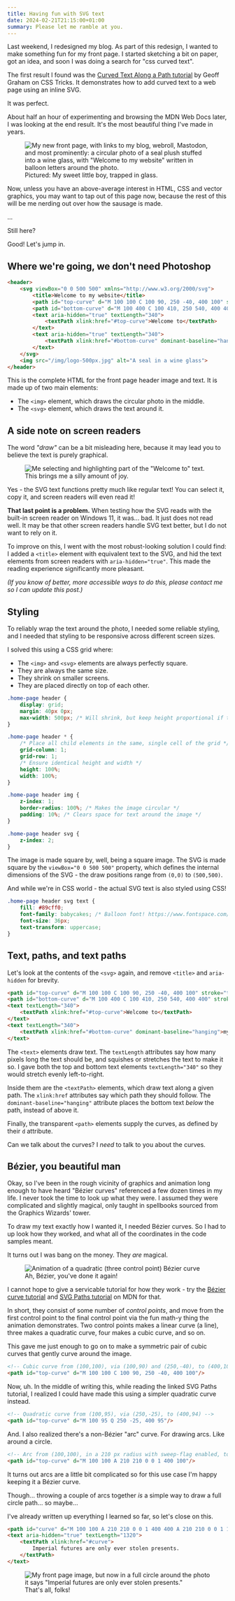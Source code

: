 ```yaml
---
title: Having fun with SVG text
date: 2024-02-21T21:15:00+01:00
summary: Please let me ramble at you.
---
```


Last weekend, I redesigned my blog. As part of this redesign, I wanted to make something fun for my front page. I started sketching a bit on paper, got an idea, and soon I was doing a search for "css curved text".

The first result I found was the [Curved Text Along a Path tutorial](https://css-tricks.com/snippets/svg/curved-text-along-path/) by Geoff Graham on CSS Tricks. It demonstrates how to add curved text to a web page using an inline SVG.

It was perfect.

About half an hour of experimenting and browsing the MDN Web Docs later, I was looking at the end result. It's the most beautiful thing I've made in years.

<figure>
    <img
        src="/img/2024-02-18-front-page-screenshot.jpg"
        alt="My new front page, with links to my blog, webroll, Mastodon, and most prominently: a circular photo of a seal plush stuffed into a wine glass, with &quot;Welcome to my website&quot; written in balloon letters around the photo.">
    <figcaption>Pictured: My sweet little boy, trapped in glass.</figcaption>
</figure>

Now, unless you have an above-average interest in HTML, CSS and vector graphics, you may want to tap out of this page now, because the rest of this will be me nerding out over how the sausage is made.

...

Still here?

Good! Let's jump in.

## Where we're going, we don't need Photoshop

```html
<header>
    <svg viewBox="0 0 500 500" xmlns="http://www.w3.org/2000/svg">
        <title>Welcome to my website</title>
        <path id="top-curve" d="M 100 100 C 100 90, 250 -40, 400 100" stroke="transparent" fill="transparent"/>
        <path id="bottom-curve" d="M 100 400 C 100 410, 250 540, 400 400" stroke="transparent" fill="transparent"/>
        <text aria-hidden="true" textLength="340">
            <textPath xlink:href="#top-curve">Welcome to</textPath>
        </text>
        <text aria-hidden="true" textLength="340">
            <textPath xlink:href="#bottom-curve" dominant-baseline="hanging">my website</textPath>
        </text>
    </svg>
    <img src="/img/logo-500px.jpg" alt="A seal in a wine glass">
</header>
```

This is the complete HTML for the front page header image and text. It is made up of two main elements:

- The `<img>` element, which draws the circular photo in the middle.
- The `<svg>` element, which draws the text around it.

## A side note on screen readers

The word _"draw"_ can be a bit misleading here, because it may lead you to believe the text is purely graphical.

<figure>
    <img
        src="/img/2024-02-18-front-page-marked-text.jpg"
        alt="Me selecting and highlighting part of the &quot;Welcome to&quot; text.">
    <figcaption>This brings me a silly amount of joy.</figcaption>
</figure>

Yes - the SVG text functions pretty much like regular text! You can select it, copy it, and screen readers will even read it!

**That last point is a problem.** When testing how the SVG reads with the built-in screen reader on Windows 11, it was... bad. It just does not read well. It may be that other screen readers handle SVG text better, but I do not want to rely on it.

To improve on this, I went with the most robust-looking solution I could find: I added a `<title>` element with equivalent text to the SVG, and hid the text elements from screen readers with `aria-hidden="true"`. This made the reading experience significantly more pleasant.

_(If you know of better, more accessible ways to do this, please contact me so I can update this post.)_

## Styling

To reliably wrap the text around the photo, I needed some reliable styling, and I needed that styling to be responsive across different screen sizes.

I solved this using a CSS grid where:

- The `<img>` and `<svg>` elements are always perfectly square.
- They are always the same size.
- They shrink on smaller screens.
- They are placed directly on top of each other.

```css
.home-page header {
    display: grid;
    margin: 40px 0px;
    max-width: 500px; /* Will shrink, but keep height proportional if the screen is narrow */
}

.home-page header * {
    /* Place all child elements in the same, single cell of the grid */
    grid-column: 1;
    grid-row: 1;
    /* Ensure identical height and width */
    height: 100%;
    width: 100%;
}

.home-page header img {
    z-index: 1;
    border-radius: 100%; /* Makes the image circular */
    padding: 10%; /* Clears space for text around the image */
}

.home-page header svg {
    z-index: 2;
}
```

The image is made square by, well, being a square image. The SVG is made square by the `viewBox="0 0 500 500"` property, which defines the internal dimensions of the SVG - the draw positions range from `(0,0)` to `(500,500)`.

And while we're in CSS world - the actual SVG text is also styled using CSS!

```css
.home-page header svg text {
    fill: #89cff0;
    font-family: babycakes; /* Balloon font! https://www.fontspace.com/babycakes-font-f20531 */
    font-size: 36px;
    text-transform: uppercase;
}
```

## Text, paths, and text paths

Let's look at the contents of the `<svg>` again, and remove `<title>` and `aria-hidden` for brevity.

```html
<path id="top-curve" d="M 100 100 C 100 90, 250 -40, 400 100" stroke="transparent" fill="transparent"/>
<path id="bottom-curve" d="M 100 400 C 100 410, 250 540, 400 400" stroke="transparent" fill="transparent"/>
<text textLength="340">
    <textPath xlink:href="#top-curve">Welcome to</textPath>
</text>
<text textLength="340">
    <textPath xlink:href="#bottom-curve" dominant-baseline="hanging">my website</textPath>
</text>
```

The `<text>` elements draw text. The `textLength` attributes say how many pixels long the text should be, and squishes or stretches the text to make it so. I gave both the top and bottom text elements `textLength="340"` so they would stretch evenly left-to-right.

Inside them are the `<textPath>` elements, which draw text along a given path. The `xlink:href` attributes say which path they should follow. The `dominant-baseline="hanging"` attribute places the bottom text _below_ the path, instead of above it.

Finally, the transparent `<path>` elements supply the curves, as defined by their `d` attribute.

Can we talk about the curves? I _need_ to talk to you about the curves.

## Bézier, you beautiful man

Okay, so I've been in the rough vicinity of graphics and animation long enough to have heard "Bézier curves" referenced a few dozen times in my life. I never took the time to look up what they were. I assumed they were complicated and slightly magical, only taught in spellbooks sourced from the Graphics Wizards' tower.

To draw my text exactly how I wanted it, I needed Bézier curves. So I had to up look how they worked, and what all of the coordinates in the code samples meant.

It turns out I was bang on the money. They _are_ magical.

<figure>
    <img
        src="/img/bezier-quadratic.gif"
        alt="Animation of a quadratic (three control point) Bézier curve">
    <figcaption>Ah, Bézier, you've done it again!</figcaption>
</figure>

I cannot hope to give a servicable tutorial for how they work - try the [Bézier curve tutorial](https://developer.mozilla.org/en-US/docs/Glossary/Bezier_curve) and [SVG Paths tutorial](https://developer.mozilla.org/en-US/docs/Web/SVG/Tutorial/Paths) on MDN for that.

In short, they consist of some number of _control points_, and move from the first control point to the final control point via the fun math-y thing the animation demonstrates. Two control points makes a linear curve (a line), three makes a quadratic curve, four makes a cubic curve, and so on.

This gave me just enough to go on to make a symmetric pair of cubic curves that gently curve around the image.

```html
<!-- Cubic curve from (100,100), via (100,90) and (250,-40), to (400,100) -->
<path id="top-curve" d="M 100 100 C 100 90, 250 -40, 400 100"/>
```

Now, uh. In the middle of writing this, while reading the linked SVG Paths tutorial, I realized I could have made this using a simpler quadratic curve instead.

```html
<!-- Quadratic curve from (100,95), via (250,-25), to (400,94) -->
<path id="top-curve" d="M 100 95 Q 250 -25, 400 95"/>
```

And. I also realized there's a non-Bézier "arc" curve. For drawing arcs. Like around a circle.

```html
<!-- Arc from (100,100), in a 210 px radius with sweep-flag enabled, to (400,100) -->
<path id="top-curve" d="M 100 100 A 210 210 0 0 1 400 100"/>
```

It turns out arcs are a little bit complicated so for this use case I'm happy keeping it a Bézier curve.

Though... throwing a couple of arcs together _is_ a simple way to draw a full circle path... so maybe...

I've already written up everything I learned so far, so let's close on this.

```html
<path id="curve" d="M 100 100 A 210 210 0 0 1 400 400 A 210 210 0 0 1 100 100" stroke="transparent" fill="transparent"/>
<text aria-hidden="true" textLength="1320">
    <textPath xlink:href="#curve">
        Imperial futures are only ever stolen presents.
    </textPath>
</text>
```

<figure>
    <img
        src="/img/2024-02-21-imperial-futures-are-only-ever-stolen-presents.jpg"
        alt="My front page image, but now in a full circle around the photo it says &quot;Imperial futures are only ever stolen presents.&quot;">
    <figcaption>That's all, folks!</figcaption>
</figure>
